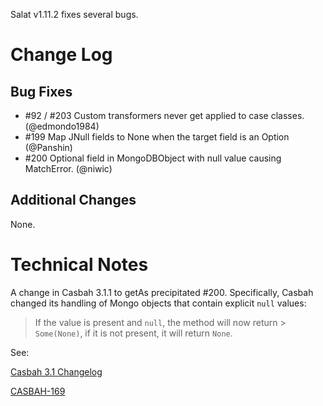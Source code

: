 Salat v1.11.2 fixes several bugs.

# Change Log

## Bug Fixes

- \#92 / \#203 Custom transformers never get applied to case classes. (@edmondo1984)
- \#199 Map JNull fields to None when the target field is an Option (@Panshin)
- \#200 Optional field in MongoDBObject with null value causing MatchError. (@niwic)

## Additional Changes

None.

# Technical Notes

A change in Casbah 3.1.1 to getAs precipitated #200. Specifically, Casbah changed its handling of Mongo objects that contain explicit `null` values:

> If the value is present and `null`, the method will now return > `Some(None)`, if it is not present, it will return `None`.

See:

[Casbah 3.1 Changelog](http://mongodb.github.io/casbah/3.1/changelog/)

[CASBAH-169](https://jira.mongodb.org/browse/CASBAH-169)
